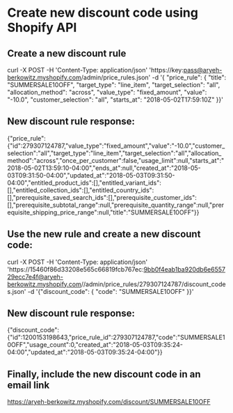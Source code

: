 # Create new discount code using Shopify API

## Create a new discount rule
curl -X POST -H 'Content-Type: application/json' 'https://key:pass@aryeh-berkowitz.myshopify.com/admin/price_rules.json' -d '{  "price_rule": {    "title": "SUMMERSALE10OFF",    "target_type": "line_item",    "target_selection": "all",    "allocation_method": "across",    "value_type": "fixed_amount",    "value": "-10.0",    "customer_selection": "all", "starts_at": "2018-05-02T17:59:10Z"  }}'

## New discount rule response:
{"price_rule":{"id":279307124787,"value_type":"fixed_amount","value":"-10.0","customer_selection":"all","target_type":"line_item","target_selection":"all","allocation_method":"across","once_per_customer":false,"usage_limit":null,"starts_at":"2018-05-02T13:59:10-04:00","ends_at":null,"created_at":"2018-05-03T09:31:50-04:00","updated_at":"2018-05-03T09:31:50-04:00","entitled_product_ids":[],"entitled_variant_ids":[],"entitled_collection_ids":[],"entitled_country_ids":[],"prerequisite_saved_search_ids":[],"prerequisite_customer_ids":[],"prerequisite_subtotal_range":null,"prerequisite_quantity_range":null,"prerequisite_shipping_price_range":null,"title":"SUMMERSALE10OFF"}}

## Use the new rule and create a new discount code:
curl -X POST -H 'Content-Type: application/json' 'https://15460f86d33208e565c66819fcb767ec:9bb0f4eab1ba920db6e655729ecc7e4f@aryeh-berkowitz.myshopify.com//admin/price_rules/279307124787/discount_codes.json' -d '{"discount_code": {    "code": "SUMMERSALE10OFF"  }}'

## New discount rule response:
{"discount_code":{"id":1200153198643,"price_rule_id":279307124787,"code":"SUMMERSALE10OFF","usage_count":0,"created_at":"2018-05-03T09:35:24-04:00","updated_at":"2018-05-03T09:35:24-04:00"}}

## Finally, include the new discount code in an email link
https://aryeh-berkowitz.myshopify.com/discount/SUMMERSALE10OFF
